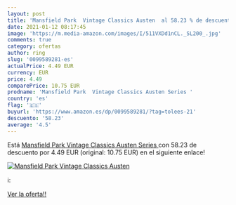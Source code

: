 ```yaml
---
layout: post
title: 'Mansfield Park  Vintage Classics Austen  al 58.23 % de descuento'
date: 2021-01-12 08:17:45
image: 'https://m.media-amazon.com/images/I/511VXDd1nCL._SL200_.jpg'
comments: true
category: ofertas
author: ring
slug: '0099589281-es'
actualPrice: 4.49 EUR
currency: EUR
price: 4.49
comparePrice: 10.75 EUR
prodname: 'Mansfield Park  Vintage Classics Austen Series '
country: 'es'
flag: '🇪🇸'
buyurl: 'https://www.amazon.es/dp/0099589281/?tag=tolees-21'
descuento: '58.23'
average: '4.5'
---
```


Está [Mansfield Park  Vintage Classics Austen Series ](https://www.amazon.es/dp/0099589281/?tag=tolees-21) con 58.23 de descuento por 4.49 EUR (original: 10.75 EUR) en el siguiente enlace!

[![Mansfield Park  Vintage Classics Austen ](https://m.media-amazon.com/images/I/511VXDd1nCL._SL200_.jpg)](https://www.amazon.es/dp/0099589281/?tag=tolees-21)

ℹ️:


[Ver la oferta!!](https://www.amazon.es/dp/0099589281/?tag=tolees-21)
